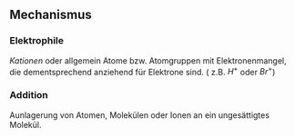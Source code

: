
## Mechanismus


### Elektrophile
*Kationen* oder allgemein Atome bzw. Atomgruppen mit Elektronenmangel, die dementsprechend anziehend für Elektrone sind.
( z.B. $H^{+}$ oder $Br^{+}$)

### Addition 
Aunlagerung von Atomen, Molekülen oder Ionen an ein ungesättigtes Molekül.